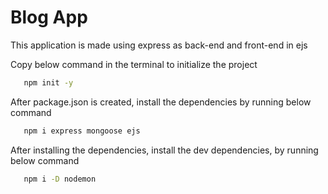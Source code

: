 # Blog App

 This application is made using express as back-end and front-end in ejs

 Copy below command in the terminal to initialize the project

 ```bash
    npm init -y
 ```
 After package.json is created, install the dependencies by running below command
 ```bash
    npm i express mongoose ejs
 ```
 After installing the dependencies, install the dev dependencies, by running below command
 ```bash
    npm i -D nodemon
 ```